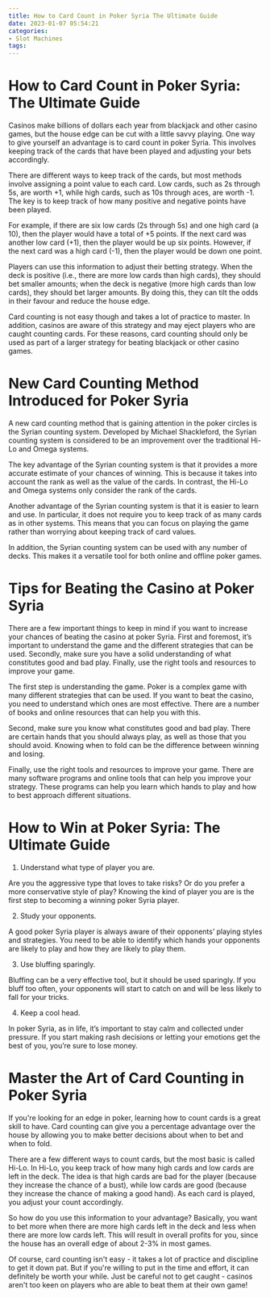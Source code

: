 ```yaml
---
title: How to Card Count in Poker Syria The Ultimate Guide
date: 2023-01-07 05:54:21
categories:
- Slot Machines
tags:
---
```



#  How to Card Count in Poker Syria: The Ultimate Guide

Casinos make billions of dollars each year from blackjack and other casino games, but the house edge can be cut with a little savvy playing. One way to give yourself an advantage is to card count in poker Syria. This involves keeping track of the cards that have been played and adjusting your bets accordingly.

There are different ways to keep track of the cards, but most methods involve assigning a point value to each card. Low cards, such as 2s through 5s, are worth +1, while high cards, such as 10s through aces, are worth -1. The key is to keep track of how many positive and negative points have been played.

For example, if there are six low cards (2s through 5s) and one high card (a 10), then the player would have a total of +5 points. If the next card was another low card (+1), then the player would be up six points. However, if the next card was a high card (-1), then the player would be down one point.

Players can use this information to adjust their betting strategy. When the deck is positive (i.e., there are more low cards than high cards), they should bet smaller amounts; when the deck is negative (more high cards than low cards), they should bet larger amounts. By doing this, they can tilt the odds in their favour and reduce the house edge.

Card counting is not easy though and takes a lot of practice to master. In addition, casinos are aware of this strategy and may eject players who are caught counting cards. For these reasons, card counting should only be used as part of a larger strategy for beating blackjack or other casino games.

#  New Card Counting Method Introduced for Poker Syria

A new card counting method that is gaining attention in the poker circles is the Syrian counting system. Developed by Michael Shackleford, the Syrian counting system is considered to be an improvement over the traditional Hi-Lo and Omega systems.

The key advantage of the Syrian counting system is that it provides a more accurate estimate of your chances of winning. This is because it takes into account the rank as well as the value of the cards. In contrast, the Hi-Lo and Omega systems only consider the rank of the cards.

Another advantage of the Syrian counting system is that it is easier to learn and use. In particular, it does not require you to keep track of as many cards as in other systems. This means that you can focus on playing the game rather than worrying about keeping track of card values.

In addition, the Syrian counting system can be used with any number of decks. This makes it a versatile tool for both online and offline poker games.

#  Tips for Beating the Casino at Poker Syria

There are a few important things to keep in mind if you want to increase your chances of beating the casino at poker Syria. First and foremost, it’s important to understand the game and the different strategies that can be used. Secondly, make sure you have a solid understanding of what constitutes good and bad play. Finally, use the right tools and resources to improve your game.

The first step is understanding the game. Poker is a complex game with many different strategies that can be used. If you want to beat the casino, you need to understand which ones are most effective. There are a number of books and online resources that can help you with this.

Second, make sure you know what constitutes good and bad play. There are certain hands that you should always play, as well as those that you should avoid. Knowing when to fold can be the difference between winning and losing.

Finally, use the right tools and resources to improve your game. There are many software programs and online tools that can help you improve your strategy. These programs can help you learn which hands to play and how to best approach different situations.

#  How to Win at Poker Syria: The Ultimate Guide

1. Understand what type of player you are.

Are you the aggressive type that loves to take risks? Or do you prefer a more conservative style of play? Knowing the kind of player you are is the first step to becoming a winning poker Syria player.

2. Study your opponents.

A good poker Syria player is always aware of their opponents’ playing styles and strategies. You need to be able to identify which hands your opponents are likely to play and how they are likely to play them.

3. Use bluffing sparingly.

Bluffing can be a very effective tool, but it should be used sparingly. If you bluff too often, your opponents will start to catch on and will be less likely to fall for your tricks.

4. Keep a cool head.

In poker Syria, as in life, it’s important to stay calm and collected under pressure. If you start making rash decisions or letting your emotions get the best of you, you’re sure to lose money.

#  Master the Art of Card Counting in Poker Syria

If you're looking for an edge in poker, learning how to count cards is a great skill to have. Card counting can give you a percentage advantage over the house by allowing you to make better decisions about when to bet and when to fold.

There are a few different ways to count cards, but the most basic is called Hi-Lo. In Hi-Lo, you keep track of how many high cards and low cards are left in the deck. The idea is that high cards are bad for the player (because they increase the chance of a bust), while low cards are good (because they increase the chance of making a good hand). As each card is played, you adjust your count accordingly.

So how do you use this information to your advantage? Basically, you want to bet more when there are more high cards left in the deck and less when there are more low cards left. This will result in overall profits for you, since the house has an overall edge of about 2-3% in most games.

Of course, card counting isn't easy - it takes a lot of practice and discipline to get it down pat. But if you're willing to put in the time and effort, it can definitely be worth your while. Just be careful not to get caught - casinos aren't too keen on players who are able to beat them at their own game!